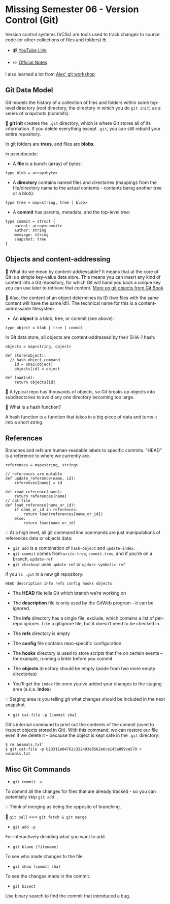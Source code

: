 # Missing Semester 06 - Version Control (Git)

Version control systems (VCSs) are tools used to track changes to source code (or other collections of files and folders) 🤓.

- 📹 [YouTube Link](https://www.youtube.com/watch?v=2sjqTHE0zok&t=1s)

- ✏️ [Official Notes](https://missing.csail.mit.edu/2020/version-control/)

I also learned a lot from [Alex' git workshop](https://alexwlchan.net/a-plumbers-guide-to-git/1-the-git-object-store/)

## Git Data Model

Git models the history of a collection of files and folders within some top-level directory (root directory, the directory in which you do `git init`) as a series of snapshots (commits).

🤔 **git init** creates the `.git` directory, which is where Git stores all of its information. If you delete everything except `.git`, you can still rebuild your entire repository.

In git folders are **trees**, and files are **blobs**.

In pseudocode:

- A **file** is a bunch (array) of bytes:

`type blob = array<byte>`

- A **directory** contains named files and directories (mappings from the file/directory name to the actual contents - contents being another tree or a blob):

`type tree = map<string, tree | blob>`

- A **commit** has parents, metadata, and the top-level tree:

```
type commit = struct {
    parent: array<commit>
    author: string
    message: string
    snapshot: tree
}
```

## Objects and content-addressing

🤔 What do we mean by content-addressable? It means that at the core of Git is a simple key-value data store. This means you can insert any kind of content into a Git repository, for which Git will hand you back a unique key you can use later to retrieve that content. [More on git objects from Git Book](https://git-scm.com/book/en/v2/Git-Internals-Git-Objects)

🤔 Also, the content of an object determines its ID (two files with the same content will have the same id!). The technical name for this is a content-addressable filesystem.

- An **object** is a blob, tree, or commit (see above):

`type object = blob | tree | commit`

In Git data store, all objects are content-addressed by their SHA-1 hash:

```
objects = map<string, object>

def store(object):
  // hash-object command
    id = sha1(object)
    objects[id] = object

def load(id):
    return objects[id]
```

🤔 A typical repo has thousands of objects, so Git breaks up objects into subdirectories to avoid any one directory becoming too large.

🤔 What is a hash function?

A hash function is a function that takes in a big piece of data and turns it into a short string.

## References

Branches and refs are human-readable labels to specific commits. "HEAD" is a reference to where we currently are.

```
references = map<string, string>

// references are mutable
def update_reference(name, id):
    references[name] = id

def read_reference(name):
    return references[name]
// cat-file
def load_reference(name_or_id):
    if name_or_id in references:
        return load(references[name_or_id])
    else:
        return load(name_or_id)
```

💡 At a high level, all git command line commands are just manipulations of references data or objects data:

- `git add` is a combination of `hash-object` and `update-index`.
- `git commit` comes from `write-tree`, `commit-tree`, and if you’re on a branch, `update-ref`
- `git checkout` uses `update-ref` or `update-symbolic-ref`

If you `ls .git` in a new git repository:

`HEAD description info refs config hooks objects`

- The **HEAD** file tells Git which branch we’re working on
- The **description** file is only used by the GitWeb program – it can be ignored.
- The **info** directory has a single file, exclude, which contains a list of per-repo ignores. Like a gitignore file, but it doesn’t need to be checked in.
- The **refs** directory is empty
- The **config** file contains repo-specific configuration
- The **hooks** directory is used to store scripts that fire on certain events – for example, running a linter before you commit
- The **objects** directory should be empty (aside from two more empty directories)

- You'll get the `index` file once you've added your changes to the staging area (a.k.a. **index**)

💡 Staging area is you telling git what changes should be included in the next snapshot.

- `git cat-file -p [commit sha]`

Git's internal command to print out the contents of the commit (used to inspect objects stored in Git). With this command, we can restore our file even if we delete it – because the object is kept safe in the `.git` directory:

```
$ rm animals.txt`
$ git cat-file -p b13311e04762c322493e8562e6ce145a899ce570 > animals.txt
```

## Misc Git Commands

- `git commit -a`

To commit all the changes for files that are already tracked - so you can potentially skip `git add .`

💡 Think of merging as being the opposite of branching.

🤔 `git pull` === `git fetch & git merge`

- `git add -p`

For interactively deciding what you want to add.

- `git blame [filename]`

To see who made changes to the file.

- `git show [commit sha]`

To see the changes made in the commit.

- `git bisect`

Use binary search to find the commit that introduced a bug.
